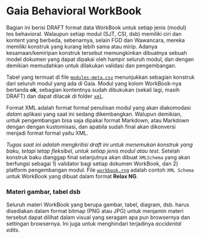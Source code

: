 Gaia Behavioral WorkBook
========================

Bagian ini berisi DRAFT format data WorkBook untuk setiap jenis (modul) tes behavioral. Walaupun setiap modul (SJT, CSI, dsb) memiliki ciri dan kontent yang berbeda, sebenarnya, selain FGD dan Wawancara, mereka memiliki konstruk yang kurang lebih sama atau mirip. Adanya kesamaan/kemiripan konstruk tersebut memungkinkan dibuatnya sebuah model dokumen yang dapat dipakai oleh hampir seluruh modul, dan dengan demikian memudahkan untuk dilakukan validasi dan pengembangan.

Tabel yang termuat di file [`modules-meta.csv`](./modules-meta.csv) menunjukkan sebagian konstruk dari seluruh modul yang ada di Gaia. Modul yang kolom WorkBook-nya bertanda **ok**, sebagian kontentnya sudah dibukukan (sekali lagi, masih DRAFT) dan dapat dilacak di folder [`xml`](./xml/).

Format XML adalah format formal penulisan modul yang akan diakomodasi *dalam* aplikasi yang saat ini sedang dikembangkan. Walupun demikian, untuk pengembangan bisa saja dipakai format Markdown, atau Markdown dengan dengan kustomisasi, dan apabila sudah final akan dikonversi menjadi format formal yaitu XML.

*Tugas saat ini adalah mengkritisi draft ini untuk menemukan konstruk yang baku, tetapi tetap fleksibel, untuk setiap jenis modul atau test*. Setelah konstruk baku dianggap final selanjutnya akan dibuat `XMLSchema` yang akan berfungsi sebagai 1) validator bagi setiap dokumen WorkBook, dan 2) platform pengembangan modul. File [`workbook.rng`](./workbook.rng) adalah contoh `XML Schema` untuk WorkBook yang dibuat dalam format **Relax NG**.

### Materi gambar, tabel dsb

Seluruh materi WorkBook yang berupa gambar, tabel, diagram, dsb. harus disediakan dalam format bitmap (PNG atau JPG) untuk menjamin materi tersebut dapat dilihat dalam visual yang seragam apa pun browsernya dan settingan browsernya. Ini juga untuk menghindari terjadinya *accidental edits*.
